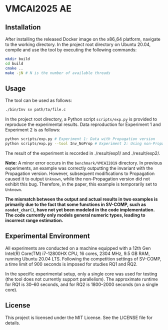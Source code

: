 # VMCAI2025 AE

## Installation

After installing the released Docker image on the x86_64 platform, navigate to the working directory. In the project root directory on Ubuntu 20.04, compile and use the tool by executing the following commands:

```bash
mkdir build
cd build
cmake ..
make -jN # N is the number of available threads
```

## Usage

The tool can be used as follows:

```bash
./bin/Inv sv path/to/file.c
```

In the project root directory, a Python script `scripts/exp.py` is provided to reproduce the experimental results. Data reproduction for Experiment 1 and Experiment 2 is as follows:

```bash
python scripts/exp.py # Experiment 1: Data with Propagation version
python scripts/exp.py --tool Inv_NoProp # Experiment 2: Using non-Propagation version
```

The result of the experiment is recorded in ./result/exp1/ and ./result/exp2/.

**Note:** A minor error occurs in the `benchmark/VMCAI2019` directory. In previous experiments, an example was correctly outputting the invariant with the Propagation version. However, subsequent modifications to Propagation caused it to output `Unknown`, while the non-Propagation version did not exhibit this bug. Therefore, in the paper, this example is temporarily set to `Unknown`.

**The mismatch between the output and actual results in two examples is primarily due to the fact that some functions in SV-COMP, such as `nondet_char()`, have not yet been modeled in the code implementation. The code currently only models general numeric types, leading to incorrect range estimation.**

## Experimental Environment

All experiments are conducted on a machine equipped with a 12th Gen Intel(R) Core(TM) i7-12800HX CPU, 16 cores, 2304 MHz, 9.5 GB RAM, running Ubuntu 20.04 LTS. Following the competition settings of SV-COMP, a time limit of 900 seconds is imposed for studies RQ1 and RQ2.

In the specific experimental setup, only a single core was used for testing (the tool does not currently support parallelism). The approximate runtime for RQ1 is 30–60 seconds, and for RQ2 is 1800–2000 seconds (on a single core).

## License
This project is licensed under the MIT License. See the LICENSE file for details.

